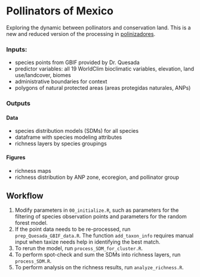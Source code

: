 # Pollinators of Mexico

Exploring the dynamic between pollinators and conservation land. This is a new and reduced version of the processing in [polinizadores](https://github.com/emilysturdivant/polinizadores).

### Inputs:

- species points from GBIF provided by Dr. Quesada 
- predictor variables: all 19 WorldClim bioclimatic variables, elevation, land use/landcover, biomes
- administrative boundaries for context
- polygons of natural protected areas (areas protegidas naturales, ANPs)

### Outputs

#### Data 

- species distribution models (SDMs) for all species 
- dataframe with species modeling attributes
- richness layers by species groupings

#### Figures

- richness maps
- richness distribution by ANP zone, ecoregion, and pollinator group

## Workflow

1. Modify parameters in `00_initialize.R`, such as parameters for the filtering of species observation points and parameters for the random forest model. 
3. If the point data needs to be re-processed, run `prep_Quesada_GBIF_data.R`. The function `add_taxon_info` requires manual input when taxize needs help in identifying the best match. 
4. To rerun the model, run `process_SDM_for_cluster.R`. 
5. To perform spot-check and sum the SDMs into richness layers, run `process_SDM.R`.
6. To perform analysis on the richness results, run `analyze_richness.R`.

